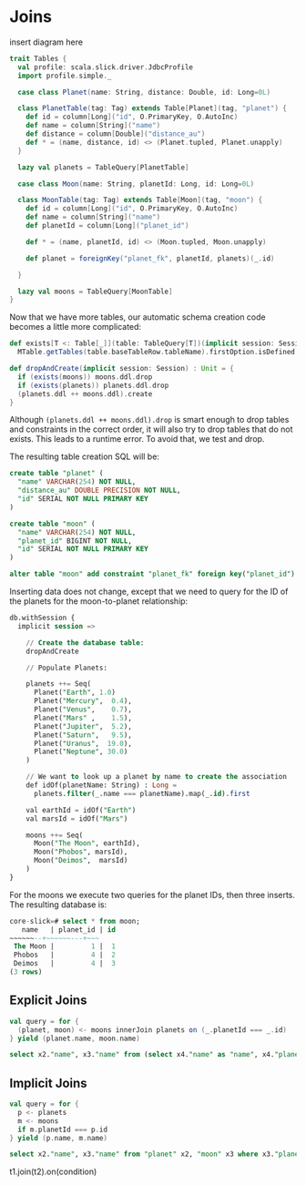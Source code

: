 # Joins

insert diagram here

~~~ scala
trait Tables {
  val profile: scala.slick.driver.JdbcProfile
  import profile.simple._

  case class Planet(name: String, distance: Double, id: Long=0L)

  class PlanetTable(tag: Tag) extends Table[Planet](tag, "planet") {
    def id = column[Long]("id", O.PrimaryKey, O.AutoInc)
    def name = column[String]("name")
    def distance = column[Double]("distance_au")
    def * = (name, distance, id) <> (Planet.tupled, Planet.unapply)
  }

  lazy val planets = TableQuery[PlanetTable]

  case class Moon(name: String, planetId: Long, id: Long=0L)

  class MoonTable(tag: Tag) extends Table[Moon](tag, "moon") {
    def id = column[Long]("id", O.PrimaryKey, O.AutoInc)
    def name = column[String]("name")
    def planetId = column[Long]("planet_id")

    def * = (name, planetId, id) <> (Moon.tupled, Moon.unapply)

    def planet = foreignKey("planet_fk", planetId, planets)(_.id)

  }

  lazy val moons = TableQuery[MoonTable]
}
~~~

Now that we have more tables, our automatic schema creation code becomes a little more complicated:

~~~ scala
def exists[T <: Table[_]](table: TableQuery[T])(implicit session: Session) : Boolean =
  MTable.getTables(table.baseTableRow.tableName).firstOption.isDefined

def dropAndCreate(implicit session: Session) : Unit = {
  if (exists(moons)) moons.ddl.drop
  if (exists(planets)) planets.ddl.drop
  (planets.ddl ++ moons.ddl).create
}
~~~

Although `(planets.ddl ++ moons.ddl).drop` is smart enough to drop tables and constraints in the correct order, it will also try to drop tables that do not exists. This leads to a runtime error. To avoid that, we test and drop.

The resulting table creation SQL will be:


~~~ sql
create table "planet" (
  "name" VARCHAR(254) NOT NULL,
  "distance_au" DOUBLE PRECISION NOT NULL,
  "id" SERIAL NOT NULL PRIMARY KEY
)

create table "moon" (
  "name" VARCHAR(254) NOT NULL,
  "planet_id" BIGINT NOT NULL,
  "id" SERIAL NOT NULL PRIMARY KEY
)

alter table "moon" add constraint "planet_fk" foreign key("planet_id")
~~~

Inserting data does not change, except that we need to query for the ID of the planets for the moon-to-planet relationship:


~~~ sql
db.withSession {
  implicit session =>

    // Create the database table:
    dropAndCreate

    // Populate Planets:

    planets ++= Seq(
      Planet("Earth", 1.0)
      Planet("Mercury",  0.4),
      Planet("Venus",    0.7),
      Planet("Mars" ,    1.5),
      Planet("Jupiter",  5.2),
      Planet("Saturn",   9.5),
      Planet("Uranus",  19.0),
      Planet("Neptune", 30.0)
    )

    // We want to look up a planet by name to create the association
    def idOf(planetName: String) : Long =
      planets.filter(_.name === planetName).map(_.id).first

    val earthId = idOf("Earth")
    val marsId = idOf("Mars")

    moons ++= Seq(
      Moon("The Moon", earthId),
      Moon("Phobos", marsId),
      Moon("Deimos",  marsId)
    )
}
~~~

For the moons we execute two queries for the planet IDs, then three inserts.  The resulting database is:

~~~ sql
core-slick=# select * from moon;
   name   | planet_id | id
~~~~~~--+~~~~~~---+~~~
 The Moon |         1 |  1
 Phobos   |         4 |  2
 Deimos   |         4 |  3
(3 rows)
~~~

## Explicit Joins

~~~ scala
val query = for {
  (planet, moon) <- moons innerJoin planets on (_.planetId === _.id)
} yield (planet.name, moon.name)
~~~


~~~ sql
select x2."name", x3."name" from (select x4."name" as "name", x4."planet_id" as "planet_id", x4."id" as "id" from "moon" x4) x2 inner join (select x5."name" as "name", x5."distance_au" as "distance_au", x5."id" as "id" from "planet" x5) x3 on x2."planet_id" = x3."id"
~~~

## Implicit Joins

~~~ scala
val query = for {
  p <- planets
  m <- moons
  if m.planetId === p.id
} yield (p.name, m.name)
~~~

~~~ sql
select x2."name", x3."name" from "planet" x2, "moon" x3 where x3."planet_id" = x2."id"

~~~

t1.join(t2).on(condition)



